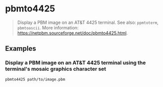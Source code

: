 # pbmto4425

> Display a PBM image on an AT&T 4425 terminal. See also: `ppmtoterm`, `pbmtoascii`. More information: <https://netpbm.sourceforge.net/doc/pbmto4425.html>.

## Examples

### Display a PBM image on an AT&T 4425 terminal using the terminal's mosaic graphics character set

```bash
pbmto4425 path/to/image.pbm
```

